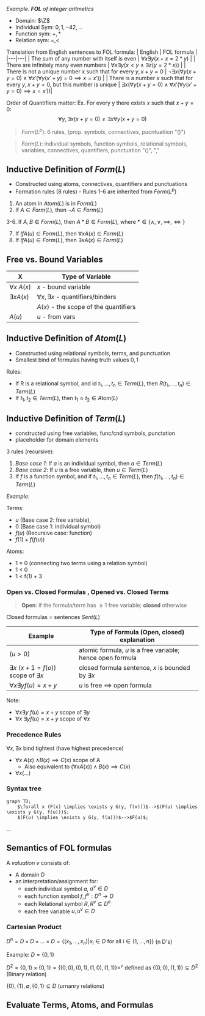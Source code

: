 *Example. **FOL** of integer aritmetics*
- Domain: $\Z$
- Individual Sym: $0, 1, -42, ...$
- Function sym: $+, *$
- Relation sym: $=, <$

Translation from English sentences to FOL formula: 
| English | FOL formula |
|---|---|
| The sum of any number with itself is even | $\forall x \exists y (x+x=2*y)$ |
| There are infinitely many even numbers | $\forall x \exists y (x < y \wedge \exists z(y=2 * x))$ |
| There is not a unique number x such that for every $y, x+y=0$ | $\neg \exists x (\forall y(x+y=0) \wedge \forall x'(\forall y(x'+y)=0 \implies x=x'))$ |
| There is a number $x$ such that for every $y, x+y=0$, but this number is unique | $\exists x( \forall y(x+y=0) \wedge \forall x'(\forall y(x'+y=0) \implies x=x'))$|

Order of Quantifiers matter: Ex. For every y there exists $x$ such that $x+y=0$: 
$$\forall y, \exists x (x+y=0) \neq \exists x \forall y (x+y=0)$$

> $Form(L^p)$: 6 rules, (prop. symbols, connectives, pucntuatiion "()")

> $Form(L)$: individual symbols, function symbols, relational symbols, variables, connectives, quantifiers, punctuation "()", ","

## Inductive Definition of $Form(L)$
- Constructed using atoms, connectives, quantifiers and punctuations 
- Formation rules (8 rules) - Rules 1-6 are inherited from $Form(L^p)$
1. An atom in $Atom(L)$ is in $Form(L)$
2. If $A \in Form(L)$, then $\neg A \in Form(L)$

3-6. If $A,B \in Form(L)$, then $A \ast B \in Form(L)$, where $\ast \in \{\wedge ,\vee , \implies ,\iff \}$

7. If $If A(u)\in Form(L)$, then $\forall xA(x) \in Form(L)$
8. If $If A(u)\in Form(L)$, then $\exists xA(x) \in Form(L)$

## Free vs. Bound Variables
| X | Type of Variable |
|---|---|
| $\forall x$ $A(x)$ | $x$ - bound variable |
| $\exists xA(x)$ | $\forall x, \exists x$  - quantifiers/binders |
| | $A(x)$ - the scope of the quantifiers |
| $A(u)$ | $u$ - from vars |

## Inductive Definition of $Atom(L)$
- Constructed using relational symbols, terms, and punctuation
- Smallest bind of formulas having truth values $0, 1$

Rules: 
- If R is a relational symbol, and id $t_1,...,t_n\in Term(L)$, then $R( t_1,...,t_n ) \in Term(L)$
- If $t_1,t_2 \in Term(L)$, then $t_1 \approx t_2 \in Atom(L)$

## Inductive Definition of $Term(L)$
- constructed using free variables, func/cnd symbols, punctation 
- placeholder for domain elements 

3 rules (recursive): 
1. *Base case 1*: If $a$ is an individual symbol, then $a \in Term(L)$
2. *Base case 2*: If $u$ is a free variable, then $u \in Term(L)$
3. If $f$ is a function symbol, and if $t_1,...,t_n \in Term(L)$, then $f( t_1,...,t_n ) \in Term(L)$

*Example*: 

Terms: 
- $u$ (Base case 2: free variable), 
- $0$ (Base case 1: individual symbol)
- $f(u)$ (Recursive case: function)
- $f(1)+f(f(u))$

Atoms: 
- 1 = 0 (connecting two terms using a relation symbol)
- 1 < 0
- 1 < f(1) + 3

### Open vs. Closed Formulas , Opened vs. Closed Terms
> **Open**: if the formula/term has $\geq 1$ free variable; **closed** otherwise

Closed formulas = sentences $Sent(L)$

| Example | Type of Formula (Open, closed) explanation |
|---|---|
| $(u> 0)$ | atomic formula, $u$ is a free variable; hence open formula |
| $\exists x$ $(x + 1 = f(o))$ scope of $\exists x$ | closed formula sentence, $x$ is bounded by $\exists x$ |
| $\forall x \exists y f(u)=x+y$ | $u$ is free $\implies$ open formula |

Note: 
- $\forall x \exists y$ $f(u)=x+y$ scope of $\exists y$
- $\forall x$ $\exists y f(u)=x+y$ scope of $\forall x$

### Precedence Rules
$\forall x, \exists x$ bind tightest (have highest precedence)
- $\forall x$ $A(x)$ $\wedge B(x) \implies C(x)$ scope of A
  - Also equivalent to $(\forall x A(x)) \wedge B(x) \implies C(x)$
- $\forall x(...)$

### Syntax tree 

```mermaid
graph TD;
    $\forall x (F(x) \implies \exists y G(y, f(x)))$-->$(F(u) \implies \exists y G(y, f(u)))$;
    $(F(u) \implies \exists y G(y, f(u)))$-->$F(u)$;
```
...

## Semantics of FOL formulas
A *valuation* $v$ consists of: 
- A domain $D$
- an interpretation/assignment for: 
  - each individual symbol $a$, $a^v \in D$
  - each function symbol $f, f^v: D^n \to D$
  - each Relational symbol $R, R^v \subseteq D^n$
  - each free variable $u, u^v \in D$

### Cartesian Product 
$D^n = D \times D \times ... \times D = \{ (x_1,...,x_n) | x_i \in D \text{ for all } i \in\{ 1, ..., n\}\}$ (n D's)

Example: $D=\{0,1\}$ 

$D^2=\{0,1\} \times \{0,1\} = \{(0,0), (0,1), (1,0), (1,1)\} =^v$ defined as $\{ (0,0), (1,1)\} \subseteq D^2$ (Binary relation)

$\{0\}, \{1\}, \emptyset , \{0,1\} \subseteq D$ (urnanry relations)

## Evaluate Terms, Atoms, and Formulas


